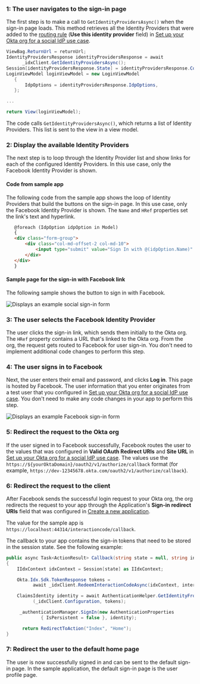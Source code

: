 ### 1: The user navigates to the sign-in page

The first step is to make a call to `GetIdentityProvidersAsync()` when the sign-in page loads. This method retrieves all the Identity Providers that were added to the [routing rule](/docs/guides/oie-embedded-common-org-setup/aspnet/main/#_5-add-an-identity-provider-routing-rule-in-okta) (**Use this identity provider** field) in [Set up your Okta org for a social IdP use case](/docs/guides/oie-embedded-common-org-setup/aspnet/main/#set-up-your-okta-org-for-a-social-idp-use-case).

```csharp
ViewBag.ReturnUrl = returnUrl;
IdentityProvidersResponse identityProvidersResponse = await
      _idxClient.GetIdentityProvidersAsync();
Session[identityProvidersResponse.State] = identityProvidersResponse.Context;
LoginViewModel loginViewModel = new LoginViewModel
   {
       IdpOptions = identityProvidersResponse.IdpOptions,
   };

...

return View(loginViewModel);
```

The code calls `GetIdentityProvidersAsync()`, which returns a list of Identity Providers. This list is sent to the view in a view model.

### 2: Display the available Identity Providers

The next step is to loop through the Identity Provider list and show links for each of the configured Identity Providers. In this use case, only the Facebook Identity Provider is shown.

#### Code from sample app

The following code from the sample app shows the loop of Identity Providers that build the buttons on the sign-in page. In this use case, only the Facebook Identity Provider is shown. The `Name` and `HRef` properties set the link's text and hyperlink.

```html
   @foreach (IdpOption idpOption in Model)
   {
   <div class="form-group">
       <div class="col-md-offset-2 col-md-10">
           <input type="submit" value="Sign In with @(idpOption.Name)" class="btn btn-primary btn-stretch-wide" onclick="goTo(event, '@idpOption.Href')" />
       </div>
   </div>
   }
```

#### Sample page for the sign-in with Facebook link

The following sample shows the button to sign in with Facebook.

<div class="quarter">

![Displays an example social sign-in form](/img/oie-embedded-sdk/oie-embedded-sdk-use-case-social-sign-in-link.png)

</div>

### 3: The user selects the Facebook Identity Provider

The user clicks the sign-in link, which sends them initially to the Okta org. The `HRef` property contains a URL that's linked to the Okta org. From the org, the request gets routed to Facebook for user sign-in. You don't need to implement additional code changes to perform this step.

### 4: The user signs in to Facebook

Next, the user enters their email and password, and clicks **Log in**. This page is hosted by Facebook. The user information that you enter originates from a test user that you configured in [Set up your Okta org for a social IdP use case](/docs/guides/oie-embedded-common-org-setup/aspnet/main/#set-up-your-okta-org-for-a-social-idp-use-case). You don't need to make any code changes in your app to perform this step.

<div class="quarter">

![Displays an example Facebook sign-in form](/img/oie-embedded-sdk/oie-embedded-sdk-use-case-social-sign-in-fb-login.png)

</div>

### 5: Redirect the request to the Okta org

If the user signed in to Facebook successfully, Facebook routes the user to the values that was configured in **Valid OAuth Redirect URIs** and **Site URL** in [Set up your Okta org for a social IdP use case](/docs/guides/oie-embedded-common-org-setup/aspnet/main/#set-up-your-okta-org-for-a-social-idp-use-case). The values use the `https://${yourOktaDomain}/oauth2/v1/authorize/callback` format (for example, `https://dev-12345678.okta.com/oauth2/v1/authorize/callback`).

### 6: Redirect the request to the client

After Facebook sends the successful login request to your Okta org, the org redirects the request to your app through the Application's **Sign-in redirect URIs** field that was configured in [Create a new application](/docs/guides/oie-embedded-common-org-setup/aspnet/main/#create-a-new-application).

The value for the sample app is `https://localhost:44314/interactioncode/callback`.

The callback to your app contains the sign-in tokens that need to be stored in the session state. See the following example:

```csharp
public async Task<ActionResult> Callback(string state = null, string interaction_code = null, string error = null, string error_description = null)
{
    IIdxContext idxContext = Session[state] as IIdxContext;

    Okta.Idx.Sdk.TokenResponse tokens =
          await _idxClient.RedeemInteractionCodeAsync(idxContext, interaction_code);

    ClaimsIdentity identity = await AuthenticationHelper.GetIdentityFromTokenResponseAsync
          (_idxClient.Configuration, tokens);

     _authenticationManager.SignIn(new AuthenticationProperties
             { IsPersistent = false }, identity);

      return RedirectToAction("Index", "Home");
}
```

### 7: Redirect the user to the default home page

The user is now successfully signed in and can be sent to the default sign-in page. In the sample application, the default sign-in page is the user profile page.
